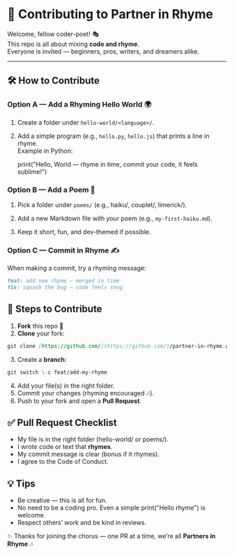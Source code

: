 # 🤝 Contributing to Partner in Rhyme

Welcome, fellow coder-poet\! 🎭  
This repo is all about mixing **code and rhyme**.  
Everyone is invited — beginners, pros, writers, and dreamers alike.

---

## 🛠️ How to Contribute

### Option A — Add a Rhyming Hello World 🌍

1. Create a folder under `hello-world/<language>/`.  
2. Add a simple program (e.g., `hello.py`, `hello.js`) that prints a line in rhyme.  
   Example in Python:  
     
   print("Hello, World — rhyme in time, commit your code, it feels sublime\!")

### Option B — Add a Poem 📜

1. Pick a folder under `poems/` (e.g., haiku/, couplet/, limerick/).

2. Add a new Markdown file with your poem (e.g., `my-first-haiku.md`).

3. Keep it short, fun, and dev-themed if possible.

### Option C — Commit in Rhyme ✍️

When making a commit, try a rhyming message:
```markdown
feat: add new rhyme — merged in time
fix: squash the bug — code feels snug
```

## 🧭 Steps to Contribute

1. **Fork** this repo 🍴
2. **Clone** your fork:
```markdown
git clone [https://github.com/](https://github.com/)/partner-in-rhyme.git
```
3. Create a **branch**:  
  ```markdown
git switch \-c feat/add-my-rhyme
```
4. Add your file(s) in the right folder.
5. Commit your changes (rhyming encouraged 🎶).
6. Push to your fork and open a **Pull Request**.

## ✅ Pull Request Checklist
* My file is in the right folder (hello-world/ or poems/).
* I wrote code or text that **rhymes**.
* My commit message is clear (bonus if it rhymes).
* I agree to the Code of Conduct.

## **💡 Tips**
* Be creative — this is all for fun.
* No need to be a coding pro. Even a simple print("Hello rhyme") is welcome.
* Respect others’ work and be kind in reviews.

✨ Thanks for joining the chorus — one PR at a time, we’re all **Partners in Rhyme** 🎶
